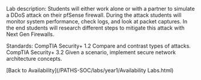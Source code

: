 Lab description: Students will either work alone or with a partner to simulate a DDoS attack on their pfSense firewall.  During the attack students will monitor system performance, check logs, and look at packet captures.  In the end students will research different steps to mitigate this attack with Next Gen Firewalls.

Standards: CompTIA Security+ 1.2 Compare and contrast types of attacks.<br>
CompTIA Security+ 3.2 Given a scenario, implement secure network architecture concepts.

[Back to Availability](/PATHS-SOC/labs/year1/Availability Labs.html)
